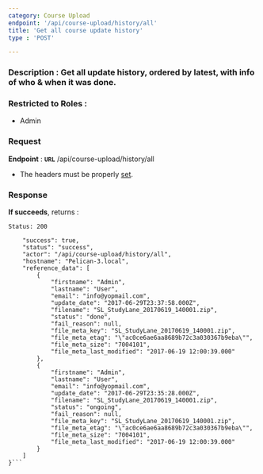 ```yaml
---
category: Course Upload
endpoint: '/api/course-upload/history/all'
title: 'Get all course update history'
type : 'POST'

---
```

### **Description** : Get all update history, ordered by latest, with info of who & when it was done.

### Restricted to Roles : 
* Admin

### Request

**Endpoint** : **`URL`** /api/course-upload/history/all

* The headers must be properly [set](#/Info-setting-headers).

### Response

**If succeeds**, returns : 

```Status: 200```

```{
    "success": true,
    "status": "success",
    "actor": "/api/course-upload/history/all",
    "hostname": "Pelican-3.local",
    "reference_data": [
        {
            "firstname": "Admin",
            "lastname": "User",
            "email": "info@yopmail.com",
            "update_date": "2017-06-29T23:37:58.000Z",
            "filename": "SL_StudyLane_20170619_140001.zip",
            "status": "done",
            "fail_reason": null,
            "file_meta_key": "SL_StudyLane_20170619_140001.zip",
            "file_meta_etag": "\"ac0ce6ae6aa8689b72c3a030367b9eba\"",
            "file_meta_size": "7004101",
            "file_meta_last_modified": "2017-06-19 12:00:39.000"
        },
        {
            "firstname": "Admin",
            "lastname": "User",
            "email": "info@yopmail.com",
            "update_date": "2017-06-29T23:35:28.000Z",
            "filename": "SL_StudyLane_20170619_140001.zip",
            "status": "ongoing",
            "fail_reason": null,
            "file_meta_key": "SL_StudyLane_20170619_140001.zip",
            "file_meta_etag": "\"ac0ce6ae6aa8689b72c3a030367b9eba\"",
            "file_meta_size": "7004101",
            "file_meta_last_modified": "2017-06-19 12:00:39.000"
        }
    ]
}```